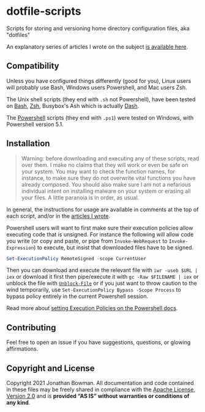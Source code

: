# dotfile-scripts

Scripts for storing and versioning home directory configuration files, aka "dotfiles"

An explanatory series of articles I wrote on the subject [is available here][article].

## Compatibility

Unless you have configured things differently (good for you), Linux users will probably use Bash, Windows users Powershell, and Mac users Zsh.

The Unix shell scripts (they end with `.sh` not Powershell), have been tested on [Bash](https://www.gnu.org/software/bash/), [Zsh](https://www.zsh.org/), Busybox's Ash which is actually [Dash](http://gondor.apana.org.au/~herbert/dash/).

The [Powershell](https://docs.microsoft.com/en-us/powershell/) scripts (they end with `.ps1`) were tested on Windows, with Powershell version 5.1.

## Installation

> Warning: before downloading and executing any of these scripts, read over them. I make no claims that they will work or even be safe on your system. You may want to check the function names, for instance, to make sure they do not overwrite vital functions you have already composed. You should also make sure I am not a nefarious individual intent on installing malware on your system or erasing all your files. A little paranoia is in order, as usual.

In general, the instructions for usage are available in comments at the top of each script, and/or in the [articles I wrote][article].

Powershell users will want to first make sure their execution policies allow executing code that is unsigned. For instance the following will allow code you write (or copy and paste, or pipe from `Invoke-WebRequest` to `Invoke-Expression`) to execute, but insist that downloaded files have to be signed.

```powershell
Set-ExecutionPolicy RemoteSigned -scope CurrentUser
```

Then you can download and execute the relevant file with `iwr -useb $URL | iex` or download it first then pipe/execute it with `gc -Raw $FILENAME | iex` or unblock the file with [`Unblock-File`](https://docs.microsoft.com/en-us/powershell/module/microsoft.powershell.utility/unblock-file) or if you just want to throw caution to the wind temporarily, use `Set-ExecutionPolicy Bypass -Scope Process` to bypass policy entirely in the current Powershell session.

Read more about [setting Execution Policies on the Powershell docs](https://docs.microsoft.com/en-us/powershell/module/microsoft.powershell.security/set-executionpolicy).

## Contributing

Feel free to open an issue if you have suggestions, questions, or glowing affirmations.

## Copyright and License

Copyright 2021 Jonathan Bowman. All documentation and code contained in these files may be freely shared in compliance with the [Apache License, Version 2.0][license] and is **provided “AS IS” without warranties or conditions of any kind**.

[article]: https://dev.to/bowmanjd/store-home-directory-config-files-dotfiles-in-git-using-bash-zsh-or-powershell-a-simple-approach-without-a-bare-repo-2if7
[license]: LICENSE
[apachelicense]: http://www.apache.org/licenses/LICENSE-2.0
